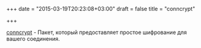 +++
date = "2015-03-19T20:23:08+03:00"
draft = false
title = "conncrypt"

+++

<p><a href="https://github.com/jpillora/conncrypt">conncrypt</a>&nbsp;-&nbsp;Пакет, который предоставляет простое шифрование для вашего соединения.</p>

